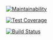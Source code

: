[![Maintainability](https://api.codeclimate.com/v1/badges/1e9c4483630395e03c36/maintainability)](https://codeclimate.com/github/vitaclear/project-lvl3-s222/maintainability)

[![Test Coverage](https://api.codeclimate.com/v1/badges/1e9c4483630395e03c36/test_coverage)](https://codeclimate.com/github/vitaclear/project-lvl3-s222/test_coverage)

[![Build Status](https://travis-ci.org/vitaclear/project-lvl3-s222.svg?branch=master)](https://travis-ci.org/vitaclear/project-lvl3-s222)